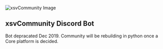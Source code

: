 ![xsvCommunity Image](http://xsv.is/images/cover.png)

## xsvCommunity Discord Bot
Bot depracated Dec 2019.  Community will be rebuilding in python once a Core platform is decided.

